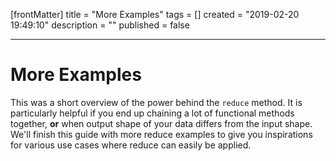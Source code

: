 [frontMatter]
title = "More Examples"
tags = []
created = "2019-02-20 19:49:10"
description = ""
published = false

---

# More Examples

This was a short overview of the power behind the `reduce` method. It is
particularly helpful if you end up chaining a lot of functional methods
together, **or** when output shape of your data differs from the input
shape. We'll finish this guide with more reduce examples to give you
inspirations for various use cases where reduce can easily be applied.
